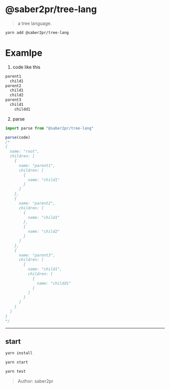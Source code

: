 # @saber2pr/tree-lang

> a tree language.

```bash
yarn add @saber2pr/tree-lang
```

# Examlpe

1. code like this

```bash
parent1
  child1
parent2
  child1
  child2
parent3
  child1
    childd1
```

2. parse

```ts
import parse from "@saber2pr/tree-lang"

parse(code)
/*
{
  name: "root",
  children: [
    {
      name: "parent1",
      children: [
        {
          name: "child1"
        }
      ]
    },
    {
      name: "parent2",
      children: [
        {
          name: "child1"
        },
        {
          name: "child2"
        }
      ]
    },
    {
      name: "parent3",
      children: [
        {
          name: "child1",
          children: [
            {
              name: "childd1"
            }
          ]
        }
      ]
    }
  ]
}
*/
```

---

## start

```bash
yarn install
```

```bash
yarn start

yarn test
```

> Author: saber2pr
